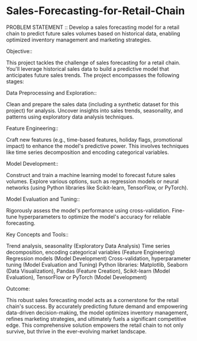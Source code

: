 # Sales-Forecasting-for-Retail-Chain

PROBLEM STATEMENT ::
Develop a sales forecasting model for a retail chain to predict future sales volumes based on
historical data, enabling optimized inventory management and marketing strategies.

Objective::

This project tackles the challenge of sales forecasting for a retail chain. You'll leverage historical sales data to build a predictive model that anticipates future sales trends. The project encompasses the following stages:

Data Preprocessing and Exploration::

Clean and prepare the sales data (including a synthetic dataset for this project) for analysis.
Uncover insights into sales trends, seasonality, and patterns using exploratory data analysis techniques.

Feature Engineering::

Craft new features (e.g., time-based features, holiday flags, promotional impact) to enhance the model's predictive power.
This involves techniques like time series decomposition and encoding categorical variables.

Model Development::

Construct and train a machine learning model to forecast future sales volumes.
Explore various options, such as regression models or neural networks (using Python libraries like Scikit-learn, TensorFlow, or PyTorch).

Model Evaluation and Tuning::

Rigorously assess the model's performance using cross-validation.
Fine-tune hyperparameters to optimize the model's accuracy for reliable forecasting.

Key Concepts and Tools::

Trend analysis, seasonality (Exploratory Data Analysis)
Time series decomposition, encoding categorical variables (Feature Engineering)
Regression models (Model Development)
Cross-validation, hyperparameter tuning (Model Evaluation and Tuning)
Python libraries: Matplotlib, Seaborn (Data Visualization), Pandas (Feature Creation), Scikit-learn (Model Evaluation), TensorFlow or PyTorch (Model Development)

 Outcome:
 
This robust sales forecasting model acts as a cornerstone for the retail chain's success. By accurately predicting future demand and empowering data-driven decision-making, the model optimizes inventory management, refines marketing strategies, and ultimately fuels a significant competitive edge. This comprehensive solution empowers the retail chain to not only survive, but thrive in the ever-evolving market landscape.
